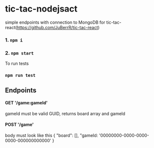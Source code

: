 # tic-tac-nodejsact

simple endpoints with connection to MongoDB for tic-tac-react(https://github.com/JuBerrR/tic-tac-react)

### 1. `npm i`
### 2. `npm start`

To run tests 
### `npm run test`

## Endpoints

#### GET '/game:gameId'
gameId must be valid GUID, returns board array and gameId 

#### POST '/game'
body must look like this 
{ 
  "board": [],
  "gameId: '00000000-0000-0000-0000-000000000000'
}
